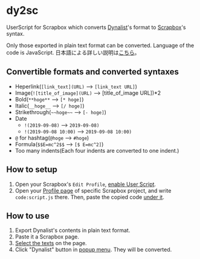 # dy2sc
UserScript for Scrapbox which converts [Dynalist](https://dynalist.io)'s format to [Scrapbox](https://scrapbox.io/)'s syntax.

Only those exported in plain text format can be converted.
Language of the code is JavaScript.
日本語による詳しい説明は[こちら](http://ich.hatenadiary.com/entry/dynalist-to-scrapbox-userscript)。

## Convertible formats and converted syntaxes
- Heperlink(`[link_text](URL)` --> `[link_text URL]`)
- Image(`![title_of_image](URL)` --> [title_of_image URL])*2
- Bold(`**hoge**` --> `[* hoge]`)
- Italic(`__hoge__` --> `[/ hoge]`)
- Strikethrough(`~~hoge~~` --> `[- hoge]`)
- Date
  - `!(2019-09-08)` --> `2019-09-08)`
  - `!(2019-09-08 10:00)` --> `2019-09-08 10:00)`
- `@` for hashtag(`@hoge` --> `#hoge`)
- Formula(`$$E=mc^2$$` --> `[$ E=mc^2]`)
- Too many indents(Each four indents are converted to one indent.)

## How to setup
1. Open your Scrapbox's `Edit Profile`, [enable User Script](https://gyazo.com/90542aaebf2def0f50e8e461899a5c8e).
2. Open your [Profile page](https://scrapbox.io/help/Profile_page) of specific Scrapbox project, and write `code:script.js` there. Then, paste the copied code [under it](https://gyazo.com/6fdea7a7f5f0c618fe471884a38e3154).

## How to use
1. Export Dynalist's contents in plain text format.
2. Paste it a Scrapbox page.
3. [Select the texts](https://gyazo.com/b0d0096ba69dc295b2898117a59ee43b) on the page.
4. Click "Dynalist" button in [popup menu](https://gyazo.com/f8868340428acf217a870cc50e9f514b). They will be converted.
